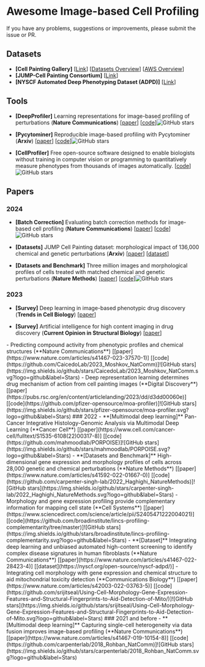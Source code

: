 # Awesome Image-based Cell Profiling

If you have any problems, suggestions or improvements, please submit the issue or PR.

## Datasets

- <a name=""></a>**[Cell Painting Gallery]** [[Link](https://registry.opendata.aws/cellpainting-gallery/)]  [[Datasets Overview](https://github.com/broadinstitute/cellpainting-gallery/blob/main/README.md)]  [[AWS Overview](https://cellpainting-gallery.s3.amazonaws.com/index.html)]
- <a name=""></a>**[JUMP-Cell Painting Consortium]** [[Link](https://jump-cellpainting.broadinstitute.org/)]
- <a name=""></a>**[NYSCF Automated Deep Phenotyping Dataset (ADPD)]** [[Link](https://nyscf.org/open-source/nyscf-adpd/)]


## Tools

- <a name=""></a>**[DeepProfiler]** Learning representations for image-based profiling of perturbations (**Nature Communications**) [[paper](https://www.nature.com/articles/s41467-024-45999-1)] [[code](https://github.com/cytomining/DeepProfiler)]![GitHub stars](https://img.shields.io/github/stars/cytomining/DeepProfiler.svg?logo=github&label=Stars)

- <a name=""></a> **[Pycytominer]** Reproducible image-based profiling with Pycytominer (**Arxiv**) [[paper](https://arxiv.org/abs/2311.13417)] [[code](https://github.com/cytomining/pycytominer)]![GitHub stars](https://img.shields.io/github/stars/cytomining/pycytominer.svg?logo=github&label=Stars)

- <a name=""></a> **[CellProfiler]** Free open-source software designed to enable biologists without training in computer vision or programming to quantitatively measure phenotypes from thousands of images automatically. [[code](https://github.com/CellProfiler)]![GitHub stars](https://img.shields.io/github/stars/CellProfiler/CellProfiler.svg?logo=github&label=Stars)


## Papers

### 2024

- <a name=""></a>**[Batch Correction]** Evaluating batch correction methods for image-based cell profiling (**Nature Communications**) [[paper](https://www.nature.com/articles/s41467-024-50613-5)] [[code](https://github.com/carpenter-singh-lab/2023_Arevalo_BatchCorrection)]![GitHub stars](https://img.shields.io/github/stars/carpenter-singh-lab/2023_Arevalo_BatchCorrection.svg?logo=github&label=Stars)

- <a name=""></a>**[Datasets]** JUMP Cell Painting dataset: morphological impact of 136,000 chemical and genetic perturbations (**Arxiv**) [[paper](https://www.biorxiv.org/content/10.1101/2023.03.23.534023v2)] [[dataset](https://registry.opendata.aws/cellpainting-gallery/)]

- <a name=""></a>**[Datasets and Benchmark]** Three million images and morphological profiles of cells treated with matched chemical and genetic perturbations (**Nature Methods**) [[paper](https://www.nature.com/articles/s41592-024-02241-6)] [[code](https://github.com/jump-cellpainting/2024_Chandrasekaran_NatureMethods/tree/main)]![GitHub stars](https://img.shields.io/github/stars/jump-cellpainting/2024_Chandrasekaran_NatureMethods.svg?logo=github&label=Stars)


### 2023

- <a name=""></a>**[Survey]** Deep learning in image-based phenotypic drug discovery (**Trends in Cell Biology**) [[paper](https://www.cell.com/trends/cell-biology/abstract/S0962-8924(22)00262-8)]

- <a name=""></a>**[Survey]** Artificial intelligence for high content imaging in drug discovery (**Current Opinion in Structural Biology**) [[paper](https://www.nature.com/articles/s41467-024-45999-1)]

<!-- - <a name=""></a>**[Multimodal]** Multimodal data fusion for cancer biomarker discovery with deep learning (**Nature Machine Intelligence**) [[paper](https://www.nature.com/articles/s42256-023-00633-5)]--!> 

- <a name=""></a> Predicting compound activity from phenotypic profiles and chemical structures (**Nature Communications**) [[paper](https://www.nature.com/articles/s41467-023-37570-1)] [[code](https://github.com/CaicedoLab/2023_Moshkov_NatComm)]![GitHub stars](https://img.shields.io/github/stars/CaicedoLab/2023_Moshkov_NatComm.svg?logo=github&label=Stars)

- <a name=""></a> Deep representation learning determines drug mechanism of action from cell painting images (**Digital Discovery**) [[paper](https://pubs.rsc.org/en/content/articlelanding/2023/dd/d3dd00060e)] [[code](https://github.com/pfizer-opensource/moa-profiler)]![GitHub stars](https://img.shields.io/github/stars/pfizer-opensource/moa-profiler.svg?logo=github&label=Stars)




### 2022

- <a name=""></a> **[Multimodal deep learning]** Pan-Cancer Integrative Histology-Genomic Analysis via Multimodal Deep Learning (**Cancer Cell**) [[paper](https://www.cell.com/cancer-cell/fulltext/S1535-6108(22)00317-8)] [[code](https://github.com/mahmoodlab/PORPOISE)]![GitHub stars](https://img.shields.io/github/stars/mahmoodlab/PORPOISE.svg?logo=github&label=Stars)

- <a name=""></a> **[Datasets and Benchmark]** High-dimensional gene expression and morphology profiles of cells across 28,000 genetic and chemical perturbations (**Nature Methods**) [[paper](https://www.nature.com/articles/s41592-022-01667-0)] [[code](https://github.com/carpenter-singh-lab/2022_Haghighi_NatureMethods)]![GitHub stars](https://img.shields.io/github/stars/carpenter-singh-lab/2022_Haghighi_NatureMethods.svg?logo=github&label=Stars)

- <a name=""></a> Morphology and gene expression profiling provide complementary information for mapping cell state (**Cell Systems**) [[paper](https://www.sciencedirect.com/science/article/pii/S2405471222004021)] [[code](https://github.com/broadinstitute/lincs-profiling-complementarity/tree/master)]![GitHub stars](https://img.shields.io/github/stars/broadinstitute/lincs-profiling-complementarity.svg?logo=github&label=Stars)

- <a name=""></a> **[Dataset]** Integrating deep learning and unbiased automated high-content screening to identify complex disease signatures in human fibroblasts (**Nature Communications**) [[paper](https://www.nature.com/articles/s41467-022-28423-4)] [[dataset](https://nyscf.org/open-source/nyscf-adpd/)]

- <a name=""></a> Integrating cell morphology with gene expression and chemical structure to aid mitochondrial toxicity detection (**Communications Biology**) [[paper](https://www.nature.com/articles/s42003-022-03763-5)] [[code](https://github.com/srijitseal/Using-Cell-Morphology-Gene-Expression-Features-and-Structural-Fingerprints-to-Aid-Detection-of-Mito/)]![GitHub stars](https://img.shields.io/github/stars/srijitseal/Using-Cell-Morphology-Gene-Expression-Features-and-Structural-Fingerprints-to-Aid-Detection-of-Mito.svg?logo=github&label=Stars)



### 2021 and before

- <a name=""></a> **[Multimodal deep learning]** Capturing single-cell heterogeneity via data fusion improves image-based profiling (**Nature Communications**) [[paper](https://www.nature.com/articles/s41467-019-10154-8)] [[code](https://github.com/carpenterlab/2018_Rohban_NatComm)]![GitHub stars](https://img.shields.io/github/stars/carpenterlab/2018_Rohban_NatComm.svg?logo=github&label=Stars)




<!-- 
## Image2Gene: Awesome Gene Expression Prediction Methods based Histology Images

- <a name="HGGEP"></a>**[HGGEP]** Gene Expression Prediction from Histology Images via Hypergraph Neural Networks (**Arxiv**) [[paper](https://github.com/QSong-github/HGGEP)] [[code](https://github.com/QSong-github/HGGEP)]![GitHub stars](https://img.shields.io/github/stars/QSong-github/HGGEP.svg?logo=github&label=Stars)

- <a name="iStar"></a>**[iStar]** Inferring super-resolution tissue architecture by integrating spatial transcriptomics with histology (**Cell Reports Medicine**) [[paper](https://www.nature.com/articles/s41587-023-02019-9)] [[code](https://github.com/daviddaiweizhang/istar)]![GitHub stars](https://img.shields.io/github/stars/daviddaiweizhang/istar.svg?logo=github&label=Stars)

- <a name="IGI-DL"></a>**[IGI-DL]** Harnessing TME depicted by histological images to improve cancer prognosis through a deep learning system (**Nature Biotechnology**) [[paper](https://pubmed.ncbi.nlm.nih.gov/38697103/)] [[code](https://github.com/ruitian-olivia/IGI-DL)]![GitHub stars](https://img.shields.io/github/stars/ruitian-olivia/IGI-DL.svg?logo=github&label=Stars)

- <a name="BLEEP"></a>**[BLEEP]** Spatially Resolved Gene Expression Prediction from H&E Histology Images via Bi-modal Contrastive Learning (**NIPS 2023**) [[paper]([https://arxiv.org/pdf/2306.01859.pdf](https://academic.oup.com/nar/article/50/22/e131/6761985?login=false))] [[code](https://github.com/bowang-lab/BLEEP)]![GitHub stars](https://img.shields.io/github/stars/bowang-lab/BLEEP.svg?logo=github&label=Stars)

- <a name="DeepPT"></a>**[DeepPT]** Prediction of cancer treatment response from histopathology images through imputed transcriptomics (**Journal of Clinical Oncology**) [[paper](https://ascopubs.org/doi/10.1200/JCO.2023.41.16_suppl.1551)] [[code](https://github.com/PangeaResearch/enlight-deeppt-data)]![GitHub stars](https://img.shields.io/github/stars/PangeaResearch/enlight-deeppt-data.svg?logo=github&label=Stars)

- <a name="SEPAL"></a>**[SEPAL]** SEPAL: Spatial Gene Expression Prediction from Local Graphs (**ICCV 2023**) [[paper](https://openaccess.thecvf.com/content/ICCV2023W/CVAMD/html/Mejia_SEPAL_Spatial_Gene_Expression_Prediction_from_Local_Graphs_ICCVW_2023_paper.html)] [[code](https://github.com/BCV-Uniandes/SEPAL)]![GitHub stars](https://img.shields.io/github/stars/BCV-Uniandes/SEPAL.svg?logo=github&label=Stars)

- <a name="Hist2ST"></a>**[Hist2ST]** Spatial transcriptomics prediction from histology jointly through Transformer and graph neural networks (**Briefings in Bioinformatics**) [[paper](https://academic.oup.com/bib/article-abstract/23/5/bbac297/6645485?redirectedFrom=fulltext&login=false)] [[code](https://github.com/biomed-AI/Hist2ST)]![GitHub stars](https://img.shields.io/github/stars/biomed-AI/Hist2ST.svg?logo=github&label=Stars)

- <a name="HisToGene"></a>**[HisToGene]** Leveraging information in spatial transcriptomics to predict super-resolution gene expression from histology images in tumors (**Biorxiv**) [[paper](https://www.biorxiv.org/content/10.1101/2021.11.28.470212v1.full.pdf)] [[code](https://github.com/maxpmx/HisToGene)]![GitHub stars](https://img.shields.io/github/stars/maxpmx/HisToGene.svg?logo=github&label=Stars)

- <a name="ST-Net"></a>**[ST-Net]** Integrating spatial gene expression and breast tumour morphology via deep learning (**Nature biomedical engineering**) [[paper](https://www.nature.com/articles/s41551-020-0578-x)] [[code](https://github.com/bryanhe/ST-Net)]![GitHub stars](https://img.shields.io/github/stars/bryanhe/ST-Net.svg?logo=github&label=Stars)


### Image2Gene: Datasets

 -  human HER2-positive breast tumor ST data https://github.com/almaan/her2st/.
 -  human cutaneous squamous cell carcinoma 10x Visium data (GSE144240).-->
